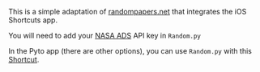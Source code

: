 This is a simple adaptation of [randompapers.net](http://randompapers.net) that integrates the iOS Shortcuts app.

You will need to add your [NASA ADS](https://ui.adsabs.harvard.edu/help/api/) API key in `Random.py`

In the Pyto app (there are other options), you can use `Random.py` with this [Shortcut](https://www.icloud.com/shortcuts/a6261711adc245a78a06d910131dcc84).
